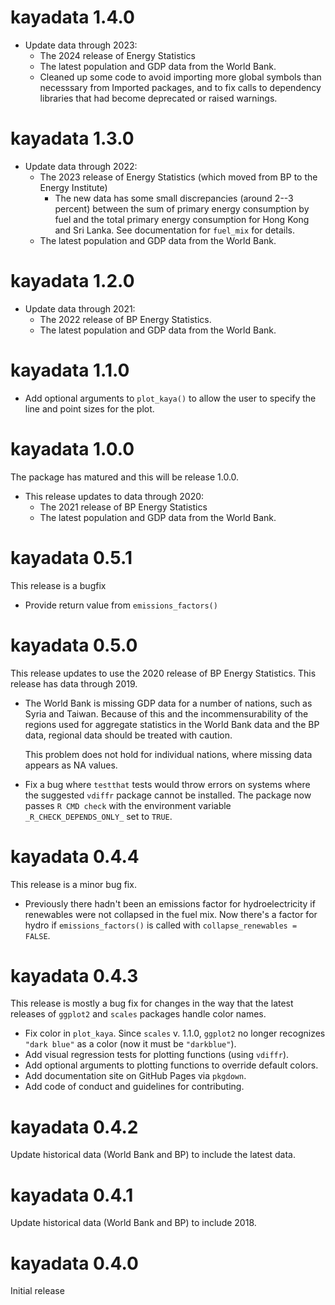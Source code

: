 # kayadata 1.4.0

* Update data through 2023:
  * The 2024 release of Energy Statistics
  * The latest population and GDP data from the World Bank.
  * Cleaned up some code to avoid importing more global symbols than necesssary
    from Imported packages, and to fix calls to dependency libraries that had
    become deprecated or raised warnings.

# kayadata 1.3.0

* Update data through 2022:
  * The 2023 release of Energy Statistics (which moved from BP to the 
    Energy Institute)
    * The new data has some small discrepancies (around 2--3 percent) between 
      the sum of primary energy consumption by fuel and the total primary energy 
      consumption for Hong Kong and Sri Lanka. See documentation for
      `fuel_mix` for details.
  * The latest population and GDP data from the World Bank.

# kayadata 1.2.0

* Update data through 2021:
  * The 2022 release of BP Energy Statistics.
  * The latest population and GDP data from the World Bank.

# kayadata 1.1.0

* Add optional arguments to `plot_kaya()` to allow the user to specify the 
  line and point sizes for the plot.

# kayadata 1.0.0

The package has matured and this will be release 1.0.0.

* This release updates to data through 2020:
  * The 2021 release of BP Energy Statistics
  * The latest population and GDP data from the World Bank.


# kayadata 0.5.1

This release is a bugfix

* Provide return value from `emissions_factors()`

# kayadata 0.5.0

This release updates to use the 2020 release of BP Energy Statistics. This
release has data through 2019.

* The World Bank is missing GDP data for a number of nations, such as Syria and 
  Taiwan. Because of this and the  incommensurability of the regions used for 
  aggregate statistics in the World Bank data and the BP data, regional data 
  should be treated with caution. 

  This problem does not hold for individual nations, where missing data appears 
  as NA values.
* Fix a bug where `testthat` tests would throw errors on systems where the 
  suggested `vdiffr` package cannot be installed.
  The package now passes `R CMD check` with the environment variable
  `_R_CHECK_DEPENDS_ONLY_` set to `TRUE`.
  

# kayadata 0.4.4

This release is a minor bug fix. 

* Previously there hadn't been an emissions 
  factor for hydroelectricity if renewables were not collapsed in the fuel mix.
  Now there's a factor for hydro if `emissions_factors()` is called with 
  `collapse_renewables = FALSE`.

# kayadata 0.4.3 

This release is mostly a bug fix for changes in the way that the latest releases
of `ggplot2` and `scales` packages handle color names.

* Fix color in `plot_kaya`. Since `scales` v. 1.1.0, `ggplot2` no longer 
  recognizes `"dark blue"` as a color (now it must be `"darkblue"`).
* Add visual regression tests for plotting functions (using `vdiffr`).
* Add optional arguments to plotting functions to override default colors.
* Add documentation site on GitHub Pages via `pkgdown`.
* Add code of conduct and guidelines for contributing.

# kayadata 0.4.2

Update historical data (World Bank and BP) to include the latest data.

# kayadata 0.4.1

Update historical data (World Bank and BP) to include 2018.

# kayadata 0.4.0

Initial release
